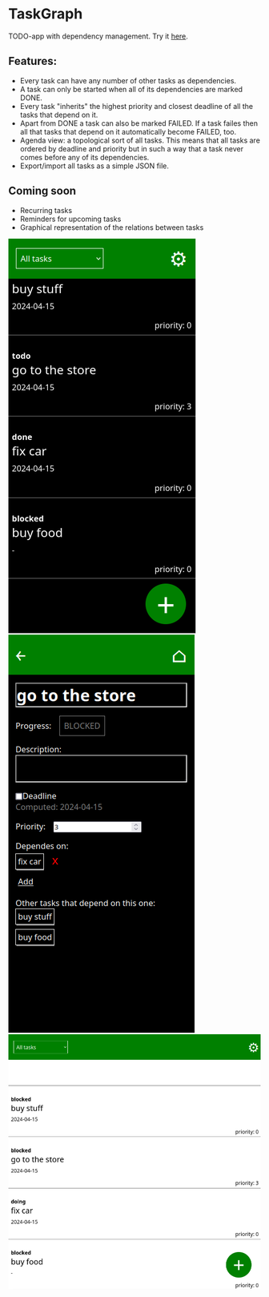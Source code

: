 # TaskGraph

TODO-app with dependency management. 
Try it [here](https://laci-123.github.io/taskgraph/).

## Features: 
  * Every task can have any number of other tasks as dependencies.
  * A task can only be started when all of its dependencies are marked DONE.
  * Every task "inherits" the highest priority and closest deadline of all the tasks that depend on it. 
  * Apart from DONE a task can also be marked FAILED. 
    If a task failes then all that tasks that depend on it automatically become FAILED, too. 
  * Agenda view: a topological sort of all tasks. This means that all tasks are ordered by deadline and priority 
    but in such a way that a task never comes before any of its dependencies. 
  * Export/import all tasks as a simple JSON file. 
    
## Coming soon
  * Recurring tasks
  * Reminders for upcoming tasks
  * Graphical representation of the relations between tasks

![screenshot](./doc/screenshot_1.png)
![screenshot](./doc/screenshot_2.png)
![screenshot](./doc/screenshot_3.png)
